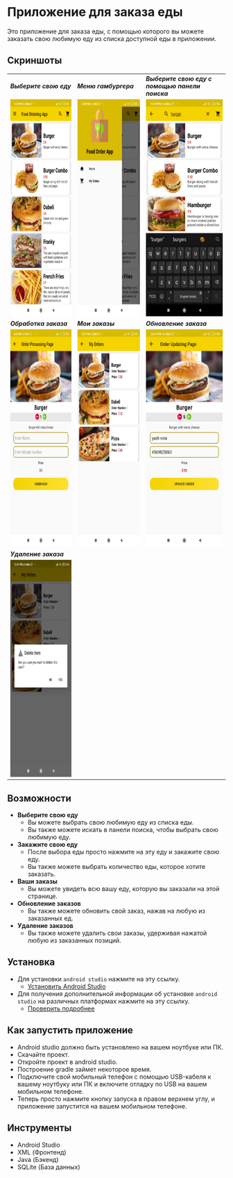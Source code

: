 # Приложение для заказа еды
Это приложение для заказа еды, с помощью которого вы можете заказать свою любимую еду из списка доступной еды в приложении.

## Скриншоты
<!-- Для установки нескольких изображений в сетку -->
<table align="center">
  <tr>
    <td><b><i>Выберите свою еду</i></b></td>
    <td><b><i>Меню гамбургера</i></b></td>
    <td><b><i>Выберите свою еду с помощью панели поиска</i></b></td>
  </tr>
  <tr>
    <td><img src="/Images/Screenshot_1.jpg" width="250" height="500"></td>
    <td><img src="/Images/Screenshot_2.jpg" width="250" height="500"></td>
    <td><img src="/Images/Screenshot_3.jpg" width="250" height="500"></td>
  </tr>
  <tr>
    <td><b><i>Обработка заказа</i></b></td>
    <td><b><i>Мои заказы</i></b></td>
    <td><b><i>Обновление заказа</i></b></td>
  </tr>
  <tr>
    <td><img src="/Images/Screenshot_7.jpg" width="250" height="500"></td>
    <td><img src="/Images/Screenshot_4.jpg" width="250" height="500"></td>
    <td><img src="/Images/Screenshot_5.jpg" width="250" height="500"></td>
  </tr>
  <tr>
    <td><b><i>Удаление заказа</i></b></td>
    <td></td>
    <td></td>
  </tr>
  <tr>
    <td><img src="/Images/Screenshot_6.jpg" width="250" height="500"></td>
  </tr>
 </table>

## Возможности
- **Выберите свою еду**
  - Вы можете выбрать свою любимую еду из списка еды.
  - Вы также можете искать в панели поиска, чтобы выбрать свою любимую еду.
- **Закажите свою еду**
  - После выбора еды просто нажмите на эту еду и закажите свою еду.
  - Вы также можете выбрать количество еды, которое хотите заказать.
- **Ваши заказы**
  - Вы можете увидеть всю вашу еду, которую вы заказали на этой странице.
- **Обновление заказов**
  - Вы также можете обновить свой заказ, нажав на любую из заказанных ед.
- **Удаление заказов**
  - Вы также можете удалить свои заказы, удерживая нажатой любую из заказанных позиций.

## Установка
- Для установки `android studio` нажмите на эту ссылку.
    - [Установить Android Studio](https://developer.android.com/studio?gclid=EAIaIQobChMIibm3mZyk8QIVTteWCh3akwFDEAAYASABEgLNq_D_BwE&gclsrc=aw.ds#downloads "Android Studio")
- Для получения дополнительной информации об установке `android studio` на различных платформах нажмите на эту ссылку.
    - [Проверить подробнее](https://developer.android.com/studio/install "Подробнее")

## Как запустить приложение
- Android studio должно быть установлено на вашем ноутбуке или ПК.
- Скачайте проект.
- Откройте проект в android studio.
- Построение gradle займет некоторое время.
- Подключите свой мобильный телефон с помощью USB-кабеля к вашему ноутбуку или ПК и включите отладку по USB на вашем мобильном телефоне.
- Теперь просто нажмите кнопку запуска в правом верхнем углу, и приложение запустится на вашем мобильном телефоне.

## Инструменты
- Android Studio
- XML (Фронтенд)
- Java (Бэкенд)
- SQLite (База данных)
